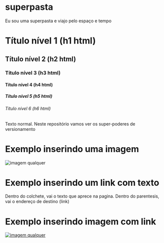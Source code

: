 # superpasta
Eu sou uma superpasta e viajo pelo espaço e tempo
# Título nível 1 (h1 html)
## Título nível 2 (h2 html)
### Título nível 3 (h3 html)
#### Título nível 4 (h4 html)
##### Título nível 5 (h5 html)
###### Título nível 6 (h6 html)

Texto normal.
Neste repositório vamos ver os super-poderes de versionamento 



# Exemplo inserindo uma imagem
![imagem qualquer](https://guiadosanimes.com.br/wp-content/uploads/2024/07/Luffy.webp)


# Exemplo inserindo um link com texto
Dentro do colchete, vai o texto que aprece na pagina. Dentro do parentesis, vai o endereço de destino (link)

# Exemplo inserindo imagem com link
[![imagem qualquer](https://www.umnoob.com.br/wp-content/uploads/2023/08/one-piece-luffy-gear-5-.jpeg)](https://youtu.be/e1NFbPt9byQ?si=dbWTDs9NjDr9lq-C)


